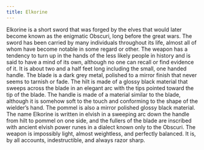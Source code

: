 ```yaml
---
title: Elkorine
---
```


Elkorine is a short sword that was forged by the elves that would later become
known as the enigmatic Obscuri, long before the great wars. The sword has been
carried by many individuals throughout its life, almost all of whom have become
notable in some regard or other. The weapon has a tendency to turn up in the
hands of the less likely people in history and is said to have a mind of its
own, although no one can recall or find evidence of it. It is about two and a
half feet long including the small, one handed handle. The blade is a dark grey
metal, polished to a mirror finish that never seems to tarnish or fade. The hilt
is made of a glossy black material that sweeps across the blade in an elegant
arc with the tips pointed toward the tip of the blade. The handle is made of a
material similar to the blade, although it is somehow soft to the touch and
conforming to the shape of the wielder’s hand. The pommel is also a mirror
polished glossy black material. The name Elkorine is written in elvish in a
sweeping arc down the handle from hilt to pommel on one side, and the fullers of
the blade are inscribed with ancient elvish power runes in a dialect known only
to the Obscuri. The weapon is impossibly light, almost weightless, and perfectly
balanced. It is, by all accounts, indestructible, and always razor sharp.
